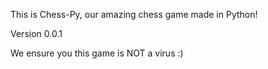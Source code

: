 This is Chess-Py, 
our amazing chess game made in Python!

Version 0.0.1

We ensure you this game is NOT a virus :)